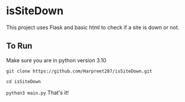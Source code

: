 # isSiteDown
This project uses Flask and basic html to check if a site is down or not.

## To Run
Make sure you are in python version 3.10

`git clone https://github.com/Harpreet287/isSiteDown.git`

`cd isSiteDown`

`python3 main.py`
That's it!
